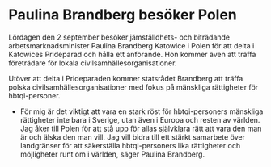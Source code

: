 # Paulina Brandberg besöker Polen

Lördagen den 2 september besöker jämställdhets- och biträdande arbetsmarknadsminister Paulina Brandberg Katowice i Polen för att delta i Katowices Prideparad och hålla ett anförande. Hon kommer även att träffa företrädare för lokala civilsamhällesorganisationer.

Utöver att delta i Prideparaden kommer statsrådet Brandberg att träffa polska civilsamhällesorganisationer med fokus på mänskliga rättigheter för hbtqi-personer.

- För mig är det viktigt att vara en stark röst för hbtqi-personers mänskliga rättigheter inte bara i Sverige, utan även i Europa och resten av världen. Jag åker till Polen för att stå upp för allas självklara rätt att vara den man är och älska den man vill. Jag vill bidra till ett stärkt samarbete över landgränser för att säkerställa hbtqi-personers lika rättigheter och möjligheter runt om i världen, säger Paulina Brandberg.
